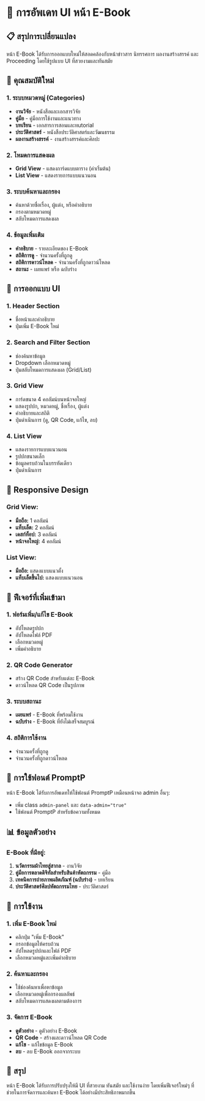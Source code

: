 # 🎨 การอัพเดท UI หน้า E-Book

## 📋 สรุปการเปลี่ยนแปลง

หน้า E-Book ได้รับการออกแบบใหม่ให้สอดคล้องกับหน้าข่าวสาร นิทรรศการ ผลงานสร้างสรรค์ และ Proceeding โดยใช้รูปแบบ UI ที่สวยงามและทันสมัย

## 🎯 คุณสมบัติใหม่

### 1. **ระบบหมวดหมู่ (Categories)**
- **งานวิจัย** - หนังสือและเอกสารวิจัย
- **คู่มือ** - คู่มือการใช้งานและแนวทาง
- **บทเรียน** - เอกสารการสอนและทutorial
- **ประวัติศาสตร์** - หนังสือประวัติศาสตร์และวัฒนธรรม
- **ผลงานสร้างสรรค์** - งานสร้างสรรค์และศิลปะ

### 2. **โหมดการแสดงผล**
- **Grid View** - แสดงการ์ดแบบตาราง (ค่าเริ่มต้น)
- **List View** - แสดงรายการแบบแนวนอน

### 3. **ระบบค้นหาและกรอง**
- ค้นหาด้วยชื่อเรื่อง, ผู้แต่ง, หรือคำอธิบาย
- กรองตามหมวดหมู่
- สลับโหมดการแสดงผล

### 4. **ข้อมูลเพิ่มเติม**
- **คำอธิบาย** - รายละเอียดของ E-Book
- **สถิติการดู** - จำนวนครั้งที่ถูกดู
- **สถิติการดาวน์โหลด** - จำนวนครั้งที่ถูกดาวน์โหลด
- **สถานะ** - เผยแพร่ หรือ ฉบับร่าง

## 🎨 การออกแบบ UI

### 1. **Header Section**
- ชื่อหน้าและคำอธิบาย
- ปุ่มเพิ่ม E-Book ใหม่

### 2. **Search and Filter Section**
- ช่องค้นหาข้อมูล
- Dropdown เลือกหมวดหมู่
- ปุ่มสลับโหมดการแสดงผล (Grid/List)

### 3. **Grid View**
- การ์ดขนาด 4 คอลัมน์บนหน้าจอใหญ่
- แสดงรูปปก, หมวดหมู่, ชื่อเรื่อง, ผู้แต่ง
- คำอธิบายและสถิติ
- ปุ่มดำเนินการ (ดู, QR Code, แก้ไข, ลบ)

### 4. **List View**
- แสดงรายการแบบแนวนอน
- รูปปกขนาดเล็ก
- ข้อมูลครบถ้วนในบรรทัดเดียว
- ปุ่มดำเนินการ

## 📱 Responsive Design

### Grid View:
- **มือถือ:** 1 คอลัมน์
- **แท็บเล็ต:** 2 คอลัมน์
- **เดสก์ท็อป:** 3 คอลัมน์
- **หน้าจอใหญ่:** 4 คอลัมน์

### List View:
- **มือถือ:** แสดงแบบแนวตั้ง
- **แท็บเล็ตขึ้นไป:** แสดงแบบแนวนอน

## 🔧 ฟีเจอร์ที่เพิ่มเข้ามา

### 1. **ฟอร์มเพิ่ม/แก้ไข E-Book**
- อัปโหลดรูปปก
- อัปโหลดไฟล์ PDF
- เลือกหมวดหมู่
- เพิ่มคำอธิบาย

### 2. **QR Code Generator**
- สร้าง QR Code สำหรับแต่ละ E-Book
- ดาวน์โหลด QR Code เป็นรูปภาพ

### 3. **ระบบสถานะ**
- **เผยแพร่** - E-Book ที่พร้อมใช้งาน
- **ฉบับร่าง** - E-Book ที่ยังไม่เสร็จสมบูรณ์

### 4. **สถิติการใช้งาน**
- จำนวนครั้งที่ถูกดู
- จำนวนครั้งที่ถูกดาวน์โหลด

## 🎨 การใช้ฟอนต์ PromptP

หน้า E-Book ได้รับการอัพเดทให้ใช้ฟอนต์ PromptP เหมือนหน้าจอ admin อื่นๆ:
- เพิ่ม class `admin-panel` และ `data-admin="true"`
- ใช้ฟอนต์ PromptP สำหรับข้อความทั้งหมด

## 📊 ข้อมูลตัวอย่าง

### E-Book ที่มีอยู่:
1. **นวัตกรรมผ้าไทยสู่สากล** - งานวิจัย
2. **คู่มือการตลาดดิจิทัลสำหรับสินค้าหัตถกรรม** - คู่มือ
3. **เทคนิคการถ่ายภาพผลิตภัณฑ์ (ฉบับร่าง)** - บทเรียน
4. **ประวัติศาสตร์ศิลปหัตถกรรมไทย** - ประวัติศาสตร์

## 🚀 การใช้งาน

### 1. **เพิ่ม E-Book ใหม่**
- คลิกปุ่ม "เพิ่ม E-Book"
- กรอกข้อมูลให้ครบถ้วน
- อัปโหลดรูปปกและไฟล์ PDF
- เลือกหมวดหมู่และเพิ่มคำอธิบาย

### 2. **ค้นหาและกรอง**
- ใช้ช่องค้นหาเพื่อหาข้อมูล
- เลือกหมวดหมู่เพื่อกรองผลลัพธ์
- สลับโหมดการแสดงผลตามต้องการ

### 3. **จัดการ E-Book**
- **ดูตัวอย่าง** - ดูตัวอย่าง E-Book
- **QR Code** - สร้างและดาวน์โหลด QR Code
- **แก้ไข** - แก้ไขข้อมูล E-Book
- **ลบ** - ลบ E-Book ออกจากระบบ

## 🎉 สรุป

หน้า E-Book ได้รับการปรับปรุงให้มี UI ที่สวยงาม ทันสมัย และใช้งานง่าย โดยเพิ่มฟีเจอร์ใหม่ๆ ที่ช่วยในการจัดการและค้นหา E-Book ได้อย่างมีประสิทธิภาพมากขึ้น 